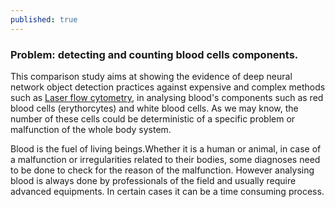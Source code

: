 ```yaml
---
published: true
---
```

### Problem: detecting and counting blood cells components.
 
 This comparison study aims at showing the evidence of deep neural network object detection practices against expensive and complex methods such as [Laser flow cytometry](https://en.wikipedia.org/wiki/Flow_cytometry), in analysing blood's components such as red blood cells (erythorcytes) and white blood cells. As we may know, the number of these cells could be deterministic of a specific problem or malfunction of the whole body system.

 Blood is the fuel of living beings.Whether it is a human or animal, in case of a malfunction or irregularities related to their bodies, some diagnoses need to be done to check for the reason of the malfunction. However analysing blood is always done by professionals of the field and usually require advanced equipments. In certain cases it can be a time consuming process.

